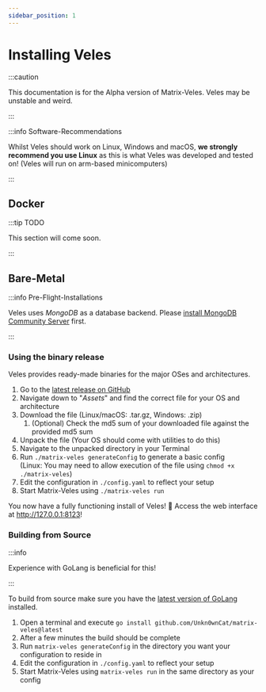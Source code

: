 ```yaml
---
sidebar_position: 1
---
```


# Installing Veles

:::caution

This documentation is for the Alpha version of Matrix-Veles. Veles may be unstable and weird.

:::

:::info Software-Recommendations

Whilst Veles should work on Linux, Windows and macOS, **we strongly recommend you use Linux** as this is what
Veles was developed and tested on! (Veles will run on arm-based minicomputers)

:::

## Docker

:::tip TODO

This section will come soon.

:::

## Bare-Metal

:::info Pre-Flight-Installations

Veles uses *MongoDB* as a database backend. Please [install MongoDB Community Server](https://www.mongodb.com/try/download/community) first.

:::

### Using the binary release

Veles provides ready-made binaries for the major OSes and architectures.

 1. Go to the [latest release on GitHub](https://github.com/Unkn0wnCat/matrix-veles/releases/latest)
 2. Navigate down to "*Assets*" and find the correct file for your OS and architecture
 3. Download the file (Linux/macOS: .tar.gz, Windows: .zip)
    1. (Optional) Check the md5 sum of your downloaded file against the provided md5 sum
 4. Unpack the file (Your OS should come with utilities to do this)
 5. Navigate to the unpacked directory in your Terminal
 6. Run `./matrix-veles generateConfig` to generate a basic config<br/>(Linux: You may need to allow execution of the file using `chmod +x ./matrix-veles`)
 7. Edit the configuration in `./config.yaml` to reflect your setup
 8. Start Matrix-Veles using `./matrix-veles run`

You now have a fully functioning install of Veles! 🎉 Access the web interface at http://127.0.0.1:8123!

### Building from Source

:::info

Experience with GoLang is beneficial for this!

:::

To build from source make sure you have the [latest version of GoLang](https://go.dev/dl/) installed.

1. Open a terminal and execute `go install github.com/Unkn0wnCat/matrix-veles@latest`
2. After a few minutes the build should be complete
3. Run `matrix-veles generateConfig` in the directory you want your configuration to reside in
4. Edit the configuration in `./config.yaml` to reflect your setup
5. Start Matrix-Veles using `matrix-veles run` in the same directory as your config
